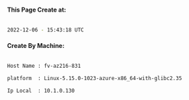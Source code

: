 
   
#### This Page Create at:

```bash

2022-12-06 - 15:43:18 UTC

```

#### Create By Machine:

```bash

Host Name : fv-az216-831

platform  : Linux-5.15.0-1023-azure-x86_64-with-glibc2.35

Ip Local  : 10.1.0.130

```

